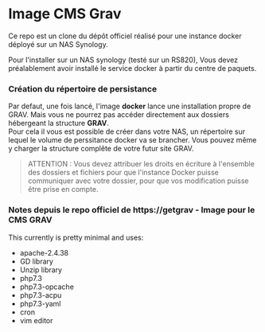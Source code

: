 # Image CMS Grav

Ce repo est un clone du dépôt officiel réalisé pour une instance docker déployé sur un NAS Synology.

Pour l'installer sur un NAS synology (testé sur un RS820), Vous devez préalablement avoir installé le service docker à partir du centre de paquets.

### Création du répertoire de persistance  
Par defaut, une fois lancé, l'image **docker** lance une installation propre de GRAV. Mais vous ne pourrez pas accéder directement aux dossiers hébergeant la structure **GRAV**.  
Pour cela il vous est possible de créer dans votre NAS, un répertoire sur lequel le volume de perssitance docker va se brancher. Vous pouvez même y charger la structure complête de votre futur site GRAV.  
> ATTENTION : Vous devez attribuer les droits en écriture à l'ensemble des dossiers et fichiers pour que l'instance Docker puisse communiquer avec votre dossier, pour que vos modification puisse être prise en compte. 


### Notes depuis le repo officiel de https://getgrav - Image pour le CMS GRAV

This currently is pretty minimal and uses:

* apache-2.4.38
* GD library
* Unzip library
* php7.3
* php7.3-opcache
* php7.3-acpu
* php7.3-yaml
* cron
* vim editor

